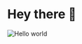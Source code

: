 # Hey there :wave:

<img src="https://raw.githubusercontent.com/sagar-viradiya/sagar-viradiya/master/resources/banner.png" alt="Hello world">

<!--
**dusanmitrovic98/dusanmitrovic98** is a ✨ _special_ ✨ repository because its `README.md` (this file) appears on your GitHub profile.

Here are some ideas to get you started:

- 🔭 I’m currently working on ...
- 🌱 I’m currently learning ...
- 👯 I’m looking to collaborate on ...
- 🤔 I’m looking for help with ...
- 💬 Ask me about ...
- 📫 How to reach me: ...
- 😄 Pronouns: ...
- ⚡ Fun fact: ...
-->
